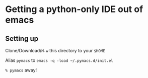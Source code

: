 # Getting a python-only IDE out of emacs

## Setting up

Clone/Download/`M-w` this directory to your `$HOME`

Alias `pymacs` to `emacs -q -load ~/.pymacs.d/init.el`

`% pymacs` away!
